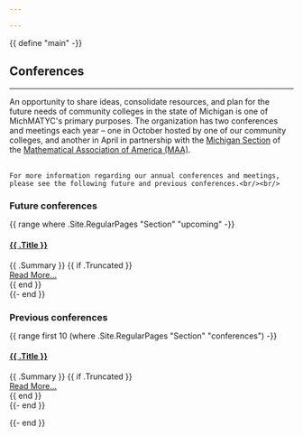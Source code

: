```yaml
---

---
```

{{ define "main" -}}

<h2>Conferences</h2>

<hr>

<p class="p-main">
    An opportunity to share ideas, consolidate resources, and plan for the future needs of community colleges 
    in the state of Michigan is one of MichMATYC's primary purposes. The organization has two conferences and meetings each year &ndash;
    one in October hosted by one of our community colleges, and another in April in partnership with the <a href="http://sections.maa.org/michigan/">Michigan Section</a>
    of the <a href="http://www.maa.org">Mathematical Association of America (MAA)</a>.<br/><br/>

    For more information regarding our annual conferences and meetings, please see the following future and previous conferences.<br/><br/>
</p>

<h3 style="margin-bottom:0;">Future conferences</h3>
<p class="p-main"></p>

<div class="posts">
  {{ range where .Site.RegularPages "Section" "upcoming" -}}
<article class="post">
  <h4 class="post-title">
    <a href="{{ .Permalink }}">{{ .Title }} <i class="fas fa-link"></i></a>
  </h4>
  <!-- <time datetime="{{ .Date.Format "2006-01-02T15:04:05Z0700" }}" class="post-date">{{ .Date.Format "Jan 2, 2006" }}</time> -->
  {{ .Summary }}
  {{ if .Truncated }}
  <div class="read-more-link">
    <a href="{{ .RelPermalink }}">Read More…</a>
  </div>
  {{ end }}
</article>
{{- end }}
</div>

<h3 style="margin-bottom:0;">Previous conferences</h3>
<p class="p-main"></p>

<div class="posts">
  {{ range first 10 (where .Site.RegularPages "Section" "conferences") -}}
  <article class="post">
    <h4 class="post-title">
      <a href="{{ .Permalink }}">{{ .Title }} <i class="fas fa-link"></i></a>
    </h4>
    <!-- <time datetime="{{ .Date.Format "2006-01-02T15:04:05Z0700" }}" class="post-date">{{ .Date.Format "Jan 2, 2006" }}</time> -->
    {{ .Summary }}
    {{ if .Truncated }}
    <div class="read-more-link">
      <a href="{{ .RelPermalink }}">Read More…</a>
    </div>
    {{ end }}
  </article>
  {{- end }}
  </div>

{{- end }}
